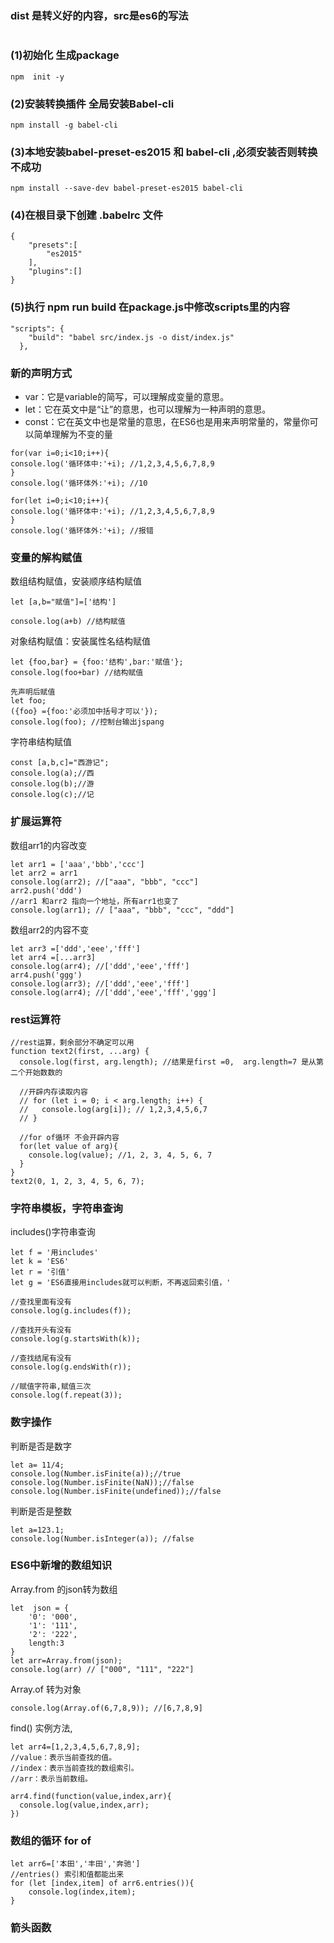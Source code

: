 ### dist 是转义好的内容，src是es6的写法
```
```
### (1)初始化 生成package
```
npm  init -y
```
### (2)安装转换插件 全局安装Babel-cli
```
npm install -g babel-cli
```
### (3)本地安装babel-preset-es2015 和 babel-cli ,必须安装否则转换不成功
```
npm install --save-dev babel-preset-es2015 babel-cli
```
### (4)在根目录下创建 .babelrc 文件
```
{
    "presets":[
        "es2015"
    ],
    "plugins":[]
}
```
### (5)执行 npm run build  在package.js中修改scripts里的内容
```
"scripts": {
    "build": "babel src/index.js -o dist/index.js"
  },
```
### 新的声明方式
* var：它是variable的简写，可以理解成变量的意思。
* let：它在英文中是“让”的意思，也可以理解为一种声明的意思。
* const：它在英文中也是常量的意思，在ES6也是用来声明常量的，常量你可以简单理解为不变的量
```
for(var i=0;i<10;i++){
console.log('循环体中:'+i); //1,2,3,4,5,6,7,8,9
}
console.log('循环体外:'+i); //10

for(let i=0;i<10;i++){
console.log('循环体中:'+i); //1,2,3,4,5,6,7,8,9
}
console.log('循环体外:'+i); //报错
```
### 变量的解构赋值
数组结构赋值，安装顺序结构赋值
```
let [a,b="赋值"]=['结构']

console.log(a+b) //结构赋值
```
对象结构赋值：安装属性名结构赋值
```
let {foo,bar} = {foo:'结构',bar:'赋值'};
console.log(foo+bar) //结构赋值

先声明后赋值
let foo;
({foo} ={foo:'必须加中括号才可以'});
console.log(foo); //控制台输出jspang
```
字符串结构赋值
```
const [a,b,c]="西游记";
console.log(a);//西
console.log(b);//游
console.log(c);//记
```
### 扩展运算符
数组arr1的内容改变
```
let arr1 = ['aaa','bbb','ccc']
let arr2 = arr1
console.log(arr2); //["aaa", "bbb", "ccc"]
arr2.push('ddd')
//arr1 和arr2 指向一个地址，所有arr1也变了
console.log(arr1); // ["aaa", "bbb", "ccc", "ddd"]
```
数组arr2的内容不变
```
let arr3 =['ddd','eee','fff']
let arr4 =[...arr3]
console.log(arr4); //['ddd','eee','fff']
arr4.push('ggg')
console.log(arr3); //['ddd','eee','fff']
console.log(arr4); //['ddd','eee','fff','ggg']
```
### rest运算符
```
//rest运算，剩余部分不确定可以用
function text2(first, ...arg) {
  console.log(first, arg.length); //结果是first =0,  arg.length=7 是从第二个开始数数的
  
  //开辟内存读取内容
  // for (let i = 0; i < arg.length; i++) {
  //   console.log(arg[i]); // 1,2,3,4,5,6,7
  // }

  //for of循环 不会开辟内容
  for(let value of arg){
    console.log(value); //1, 2, 3, 4, 5, 6, 7
  }
}
text2(0, 1, 2, 3, 4, 5, 6, 7);
```
### 字符串模板，字符串查询
includes()字符串查询
```
let f = '用includes'
let k = 'ES6'
let r = '引值'
let g = 'ES6直接用includes就可以判断，不再返回索引值，'

//查找里面有没有
console.log(g.includes(f));

//查找开头有没有
console.log(g.startsWith(k));

//查找结尾有没有
console.log(g.endsWith(r));

//赋值字符串,赋值三次
console.log(f.repeat(3));
```
### 数字操作
判断是否是数字
```
let a= 11/4;
console.log(Number.isFinite(a));//true
console.log(Number.isFinite(NaN));//false
console.log(Number.isFinite(undefined));//false
```
判断是否是整数
```
let a=123.1;
console.log(Number.isInteger(a)); //false
```

### ES6中新增的数组知识
Array.from 的json转为数组
```
let  json = {
    '0': '000',
    '1': '111',
    '2': '222',
    length:3
}
let arr=Array.from(json);
console.log(arr) // ["000", "111", "222"]
```
Array.of 转为对象
```
console.log(Array.of(6,7,8,9)); //[6,7,8,9]
```
find() 实例方法,
```
let arr4=[1,2,3,4,5,6,7,8,9];
//value：表示当前查找的值。
//index：表示当前查找的数组索引。
//arr：表示当前数组。

arr4.find(function(value,index,arr){
  console.log(value,index,arr);
})
```
### 数组的循环 for of
```
let arr6=['本田','丰田','奔驰']
//entries() 索引和值都能出来
for (let [index,item] of arr6.entries()){
    console.log(index,item);
}
```
### 箭头函数

```

```